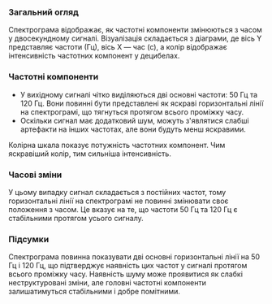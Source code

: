 ### Загальний огляд
Спектрограма відображає, як частотні компоненти змінюються з часом у двосекундному сигналі. Візуалізація складається з діаграми, де вісь Y представляє частоти (Гц), вісь X — час (с), а колір відображає інтенсивність частотних компонент у децибелах.

### Частотні компоненти
- У вихідному сигналі чітко виділяються дві основні частоти: 50 Гц та 120 Гц. Вони повинні бути представлені як яскраві горизонтальні лінії на спектрограмі, що тягнуться протягом всього проміжку часу.
- Оскільки сигнал має додатковий шум, можуть з'являтися слабші артефакти на інших частотах, але вони будуть менш яскравими.

Колірна шкала показує потужність частотних компонент. Чим яскравіший колір, тим сильніша інтенсивність.

### Часові зміни
У цьому випадку сигнал складається з постійних частот, тому горизонтальні лінії на спектрограмі не повинні змінювати своє положення з часом. Це вказує на те, що частоти 50 Гц та 120 Гц є стабільними протягом усього сигналу.

### Підсумки
Спектрограма повинна показувати дві основні горизонтальні лінії на 50 Гц і 120 Гц, що підтверджує наявність цих частот у сигналі протягом всього проміжку часу. Наявність шуму може проявитися як слабкі неструктуровані зміни, але головні частотні компоненти залишатимуться стабільними і добре помітними.